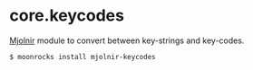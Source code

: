 # core.keycodes

[Mjolnir](https://github.com/mjolnir-io/mjolnir) module to convert between key-strings and key-codes.

~~~bash
$ moonrocks install mjolnir-keycodes
~~~

